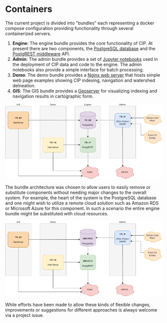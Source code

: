 # Containers

The current project is divided into "bundles" each representing a docker compose configuration providing functionality through several containerized servers.

1. **Engine**: The engine bundle provides the core functionality of CIP.  At present there are two components, the [PostgreSQL database](https://www.postgresql.org/) and the [PostgREST middleware](https://docs.postgrest.org/en/v12/) API.
2. **Admin**: The admin bundle provides a set of [Jupyter notebooks](https://jupyter.org/) used in the deployment of CIP data and code to the engine.  The admin notebooks also provide a simple interface for batch processing.
3. **Demo**: The demo bundle provides a [Nginx web server](https://nginx.org/) that hosts simple web page examples showing CIP indexing, navigation and watershed delneation.
4. **GIS**: The GIS bundle provides a [Geoserver](https://geoserver.org/) for visualizing indexing and navigation results in cartographic form.

![local](architecture_local.drawio.png)

The bundle architecture was chosen to allow users to easily remove or substitute components without needing major changes to the overall system.  For example, the heart of the system is the PostgreSQL database and one might wish to utilize a remote cloud solution such as Amazon RDS or Microsoft Azure for this component.  In such a scenario the entire engine bundle might be substituted with cloud resources.

![cloud](architecture_cloud.drawio.png)

While efforts have been made to allow these kinds of flexible changes, improvements or suggestions for different approaches is always welcome via a project issue.
